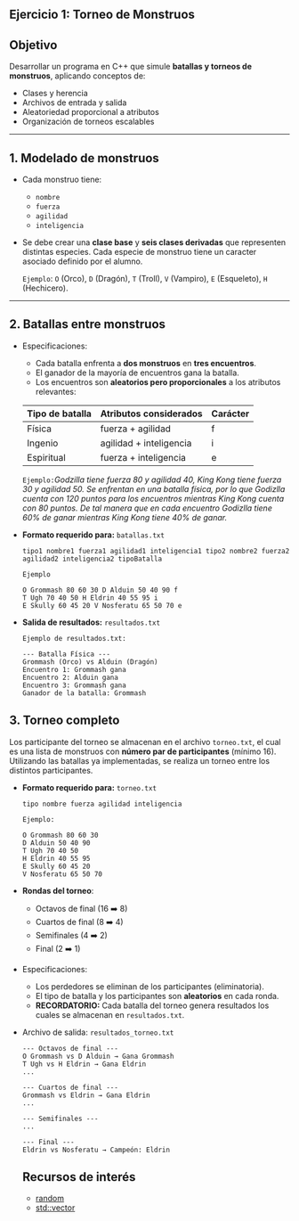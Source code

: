 ## Ejercicio 1: Torneo de Monstruos

## Objetivo
Desarrollar un programa en C++ que simule **batallas y torneos de monstruos**, aplicando conceptos de:

- Clases y herencia
- Archivos de entrada y salida
- Aleatoriedad proporcional a atributos
- Organización de torneos escalables

---

## 1. Modelado de monstruos

- Cada monstruo tiene:
  - `nombre`
  - `fuerza`
  - `agilidad`
  - `inteligencia`
- Se debe crear una **clase base** y **seis clases derivadas** que representen distintas especies. Cada especie de monstruo tiene un caracter asociado  definido por el alumno. 

    `Ejemplo`: `O` (Orco), `D` (Dragón), `T` (Troll), `V` (Vampiro), `E` (Esqueleto), `H` (Hechicero).

---

## 2. Batallas entre monstruos

- Especificaciones:
    - Cada batalla enfrenta a **dos monstruos** en **tres encuentros**.  
    - El ganador de la mayoría de encuentros gana la batalla.  
    - Los encuentros son **aleatorios pero proporcionales** a los atributos relevantes:

    | Tipo de batalla      | Atributos considerados | Carácter |
    |---------------------|---------------------|----------|
    | Física              | fuerza + agilidad   | f        |
    | Ingenio             | agilidad + inteligencia | i    |
    | Espiritual          | fuerza + inteligencia | e       |

    `Ejemplo:`*Godzilla tiene fuerza 80 y agilidad 40, King Kong tiene fuerza 30 y agilidad 50. Se enfrentan en una batalla física, por lo que Godizlla cuenta con 120 puntos para los encuentros mientras King Kong cuenta con 80 puntos. De tal manera que en cada encuentro Godizlla tiene 60% de ganar mientras King Kong tiene 40% de ganar.*

- **Formato requerido para:** `batallas.txt`
    ``` 
    tipo1 nombre1 fuerza1 agilidad1 inteligencia1 tipo2 nombre2 fuerza2 agilidad2 inteligencia2 tipoBatalla
    ``` 
    `Ejemplo`
    ```
    O Grommash 80 60 30 D Alduin 50 40 90 f
    T Ugh 70 40 50 H Eldrin 40 55 95 i
    E Skully 60 45 20 V Nosferatu 65 50 70 e
    ```
- **Salida de resultados:** `resultados.txt`

    `Ejemplo de resultados.txt:`
    ```
    --- Batalla Física ---
    Grommash (Orco) vs Alduin (Dragón)
    Encuentro 1: Grommash gana
    Encuentro 2: Alduin gana
    Encuentro 3: Grommash gana
    Ganador de la batalla: Grommash
    ```
## 3. Torneo completo

Los participante del torneo se almacenan en el archivo `torneo.txt`, el cual es una lista de monstruos con **número par de participantes** (mínimo 16). Utilizando las batallas ya implementadas, se realiza un torneo entre los distintos participantes. 

- **Formato requerido para:** `torneo.txt`
    ```
    tipo nombre fuerza agilidad inteligencia 
    ```
    `Ejemplo:`
    ```
    O Grommash 80 60 30
    D Alduin 50 40 90
    T Ugh 70 40 50
    H Eldrin 40 55 95
    E Skully 60 45 20
    V Nosferatu 65 50 70
    ```

- **Rondas del torneo**:
  - Octavos de final (16 ➡️ 8)  
  - Cuartos de final (8 ➡️ 4)  
  - Semifinales (4 ➡️ 2)  
  - Final (2 ➡️ 1)

- Especificaciones:
    - Los perdedores se eliminan de los participantes (eliminatoria). 
    - El tipo de batalla y los participantes son **aleatorios** en cada ronda.
    - **RECORDATORIO:** Cada batalla del torneo genera resultados los cuales se almacenan en `resultados.txt`.

- Archivo de salida: `resultados_torneo.txt`

    ```
    --- Octavos de final ---
    O Grommash vs D Alduin → Gana Grommash
    T Ugh vs H Eldrin → Gana Eldrin
    ...

    --- Cuartos de final ---
    Grommash vs Eldrin → Gana Eldrin
    ...

    --- Semifinales ---
    ...

    --- Final ---
    Eldrin vs Nosferatu → Campeón: Eldrin 
    ```

    ## Recursos de interés 

    - [random](https://cplusplus.com/reference/random/?kw=random+)
    - [std::vector](https://cplusplus.com/reference/vector/vector/)
